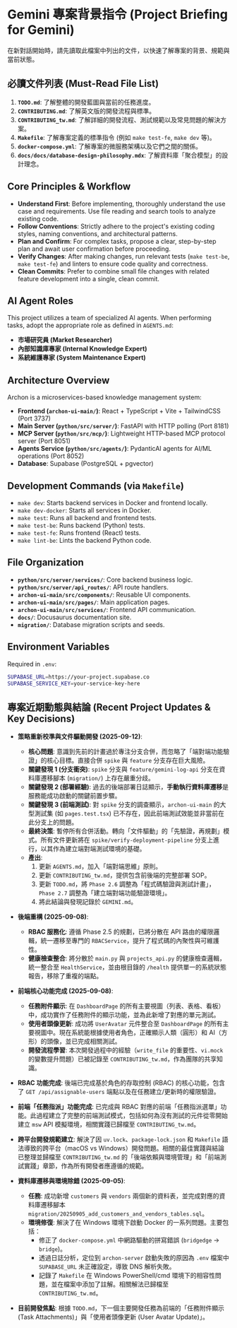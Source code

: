 # Gemini 專案背景指令 (Project Briefing for Gemini)

在新對話開始時，請先讀取此檔案中列出的文件，以快速了解專案的背景、規範與當前狀態。

## 必讀文件列表 (Must-Read File List)

1.  **`TODO.md`**: 了解整體的開發藍圖與當前的任務進度。
2.  **`CONTRIBUTING.md`**: 了解英文版的開發流程與標準。
3.  **`CONTRIBUTING_tw.md`**: 了解詳細的開發流程、測試規範以及常見問題的解決方案。
4.  **`Makefile`**: 了解專案定義的標準指令 (例如 `make test-fe`, `make dev` 等)。
5.  **`docker-compose.yml`**: 了解專案的微服務架構以及它們之間的關係。
6.  **`docs/docs/database-design-philosophy.mdx`**: 了解資料庫「聚合模型」的設計理念。

## Core Principles & Workflow

- **Understand First**: Before implementing, thoroughly understand the use case and requirements. Use file reading and search tools to analyze existing code.
- **Follow Conventions**: Strictly adhere to the project's existing coding styles, naming conventions, and architectural patterns.
- **Plan and Confirm**: For complex tasks, propose a clear, step-by-step plan and await user confirmation before proceeding.
- **Verify Changes**: After making changes, run relevant tests (`make test-be`, `make test-fe`) and linters to ensure code quality and correctness.
- **Clean Commits**: Prefer to combine small file changes with related feature development into a single, clean commit.

## AI Agent Roles

This project utilizes a team of specialized AI agents. When performing tasks, adopt the appropriate role as defined in `AGENTS.md`:

- **市場研究員 (Market Researcher)**
- **內部知識庫專家 (Internal Knowledge Expert)**
- **系統維護專家 (System Maintenance Expert)**

## Architecture Overview

Archon is a microservices-based knowledge management system:

- **Frontend (`archon-ui-main/`)**: React + TypeScript + Vite + TailwindCSS (Port 3737)
- **Main Server (`python/src/server/`)**: FastAPI with HTTP polling (Port 8181)
- **MCP Server (`python/src/mcp/`)**: Lightweight HTTP-based MCP protocol server (Port 8051)
- **Agents Service (`python/src/agents/`)**: PydanticAI agents for AI/ML operations (Port 8052)
- **Database**: Supabase (PostgreSQL + pgvector)

## Development Commands (via `Makefile`)

- `make dev`: Starts backend services in Docker and frontend locally.
- `make dev-docker`: Starts all services in Docker.
- `make test`: Runs all backend and frontend tests.
- `make test-be`: Runs backend (Python) tests.
- `make test-fe`: Runs frontend (React) tests.
- `make lint-be`: Lints the backend Python code.

## File Organization

- **`python/src/server/services/`**: Core backend business logic.
- **`python/src/server/api_routes/`**: API route handlers.
- **`archon-ui-main/src/components/`**: Reusable UI components.
- **`archon-ui-main/src/pages/`**: Main application pages.
- **`archon-ui-main/src/services/`**: Frontend API communication.
- **`docs/`**: Docusaurus documentation site.
- **`migration/`**: Database migration scripts and seeds.

## Environment Variables

Required in `.env`:

```bash
SUPABASE_URL=https://your-project.supabase.co
SUPABASE_SERVICE_KEY=your-service-key-here
```

## 專案近期動態與結論 (Recent Project Updates & Key Decisions)

- **策略重新校準與文件驅動開發 (2025-09-12)**:
  - **核心問題**: 意識到先前的計畫過於專注分支合併，而忽略了「端對端功能驗證」的核心目標。直接合併 `spike` 與 `feature` 分支存在巨大風險。
  - **關鍵發現 1 (分支衝突)**: `spike` 分支與 `feature/gemini-log-api` 分支在資料庫遷移腳本 (`migration/`) 上存在嚴重分歧。
  - **關鍵發現 2 (部署經驗)**: 過去的後端部署日誌顯示，**手動執行資料庫遷移**是服務能成功啟動的關鍵前置步驟。
  - **關鍵發現 3 (前端測試)**: 對 `spike` 分支的調查顯示，`archon-ui-main` 的大型測試集 (如 `pages.test.tsx`) 已不存在，因此前端測試效能並非當前在此分支上的問題。
  - **最終決策**: 暫停所有合併活動。轉向「文件驅動」的「先驗證，再規劃」模式。所有文件更新將在 `spike/verify-deployment-pipeline` 分支上進行，以其作為建立端對端測試環境的基礎。
  - **產出**:
    1. 更新 `AGENTS.md`，加入「端對端思維」原則。
    2. 更新 `CONTRIBUTING_tw.md`，提供包含前後端的完整部署 SOP。
    3. 更新 `TODO.md`，將 `Phase 2.6` 調整為「程式碼驗證與測試計畫」，`Phase 2.7` 調整為「建立端對端功能驗證環境」。
    4. 將此結論與發現記錄於 `GEMINI.md`。

- **後端重構 (2025-09-08)**:
  - **RBAC 服務化**: 遵循 Phase 2.5 的規劃，已將分散在 API 路由的權限邏輯，統一遷移至專門的 `RBACService`，提升了程式碼的內聚性與可維護性。
  - **健康檢查整合**: 將分散於 `main.py` 與 `projects_api.py` 的健康檢查邏輯，統一整合至 `HealthService`，並由根目錄的 `/health` 提供單一的系統狀態報告，移除了重複的端點。

- **前端核心功能完成 (2025-09-08)**:
  - **任務附件顯示**: 在 `DashboardPage` 的所有主要視圖（列表、表格、看板）中，成功實作了任務附件的顯示功能，並為此新增了對應的單元測試。
  - **使用者頭像更新**: 成功將 `UserAvatar` 元件整合至 `DashboardPage` 的所有主要視圖中。現在系統能根據使用者角色，正確顯示人類（圓形）和 AI（方形）的頭像，並已完成相關測試。
  - **開發流程學習**: 本次開發過程中的經驗（`write_file` 的重要性、`vi.mock` 的變數提升問題）已被記錄至 `CONTRIBUTING_tw.md`，作為團隊的共享知識。

- **RBAC 功能完成**: 後端已完成基於角色的存取控制 (RBAC) 的核心功能，包含了 `GET /api/assignable-users` 端點以及在任務建立/更新時的權限驗證。
- **前端「任務指派」功能完成**: 已完成與 RBAC 對應的前端「任務指派選單」功能。此過程建立了完整的前端測試模式，包括如何為沒有測試的元件從零開始建立 `msw` API 模擬環境，相關實踐已歸檔至 `CONTRIBUTING_tw.md`。
- **跨平台開發規範建立**: 解決了因 `uv.lock`、`package-lock.json` 和 `Makefile` 語法導致的跨平台（macOS vs Windows）開發問題。相關的最佳實踐與結論已整理並歸檔至 `CONTRIBUTING_tw.md` 的「後端依賴與環境管理」和「前端測試實踐」章節，作為所有開發者應遵循的規範。
- **資料庫遷移與環境除錯 (2025-09-05)**:
  - **任務**: 成功新增 `customers` 與 `vendors` 兩個新的資料表，並完成對應的資料庫遷移腳本 `migration/20250905_add_customers_and_vendors_tables.sql`。
  - **環境修復**: 解決了在 Windows 環境下啟動 Docker 的一系列問題。主要包括：
    - 修正了 `docker-compose.yml` 中網路驅動的拼寫錯誤 (`bridgedge` -> `bridge`)。
    - 透過日誌分析，定位到 `archon-server` 啟動失敗的原因為 `.env` 檔案中 `SUPABASE_URL` 未正確設定，導致 DNS 解析失敗。
    - 記錄了 `Makefile` 在 Windows PowerShell/cmd 環境下的相容性問題，並在檔案中添加了註解。相關解法已歸檔至 `CONTRIBUTING_tw.md`。
- **目前開發焦點**: 根據 `TODO.md`，下一個主要開發任務為前端的「任務附件顯示 (Task Attachments)」與「使用者頭像更新 (User Avatar Update)」。